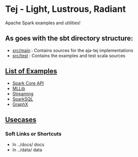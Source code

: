 # Tej - Light, Lustrous, Radiant

Apache Spark examples and utilities!

## As goes with the sbt directory structure:
- [src/main](https://github.com/Mageswaran1989/aja/tree/master/tej/src/main/scala/org/aja/tej) : Contains sources for the aja-tej implementations
- [src/test](https://github.com/Mageswaran1989/aja/tree/master/tej/src/test/scala/org/aja/tej) : Contains the examples and test scala sources


## [List of Examples](https://github.com/Mageswaran1989/aja/tree/master/tej/src/test/scala/org/aja/tej/examples)
- [Spark Core API](https://github.com/Mageswaran1989/aja/tree/master/tej/src/test/scala/org/aja/tej/examples/spark)
- [MLLib](https://github.com/Mageswaran1989/aja/tree/master/tej/src/test/scala/org/aja/tej/examples/graphx)
- [Streaming](https://github.com/Mageswaran1989/aja/tree/master/tej/src/test/scala/org/aja/tej/examples/mllib)
- [SparkSQL](https://github.com/Mageswaran1989/aja/tree/master/tej/src/test/scala/org/aja/tej/examples/sparksql)
- [GraphX](https://github.com/Mageswaran1989/aja/tree/master/tej/src/test/scala/org/aja/tej/examples/streaming)

## [Usecases](https://github.com/Mageswaran1989/aja/tree/master/tej/src/test/scala/org/aja/tej/examples/usecases)


### Soft Links or Shortcuts
- ln ../docs/ docs
- ln ../data/ data